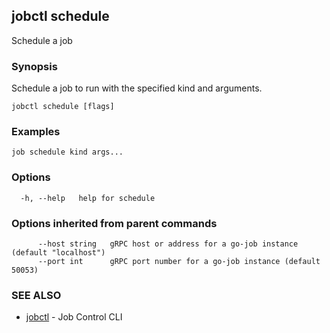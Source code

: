 ## jobctl schedule

Schedule a job

### Synopsis

Schedule a job to run with the specified kind and arguments.

```
jobctl schedule [flags]
```

### Examples

```
job schedule kind args...
```

### Options

```
  -h, --help   help for schedule
```

### Options inherited from parent commands

```
      --host string   gRPC host or address for a go-job instance (default "localhost")
      --port int      gRPC port number for a go-job instance (default 50053)
```

### SEE ALSO

* [jobctl](jobctl.md)	 - Job Control CLI

